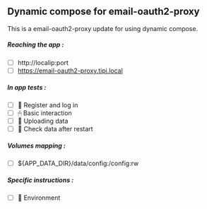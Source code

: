 ## Dynamic compose for email-oauth2-proxy
This is a email-oauth2-proxy update for using dynamic compose.
##### Reaching the app :
- [ ] http://localip:port
- [ ] https://email-oauth2-proxy.tipi.local
##### In app tests :
- [ ] 📝 Register and log in
- [ ] 🖱 Basic interaction
- [ ] 🌆 Uploading data
- [ ] 🔄 Check data after restart
##### Volumes mapping :
- [ ] ${APP_DATA_DIR}/data/config:/config:rw
##### Specific instructions :
- [ ] 🌳 Environment
